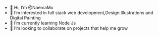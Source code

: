- 👋 Hi, I’m @NaemaMo
- 👀 I’m interested in full stack web development,Design.Illustrations and Digital Painting
- 🌱 I’m currently learning Node Js
- 💞️ I’m looking to collaborate on projects that help me grow


<!---
ranmori/ranmori is a ✨ special ✨ repository because its `README.md` (this file) appears on your GitHub profile.
You can click the Preview link to take a look at your changes.
--->
